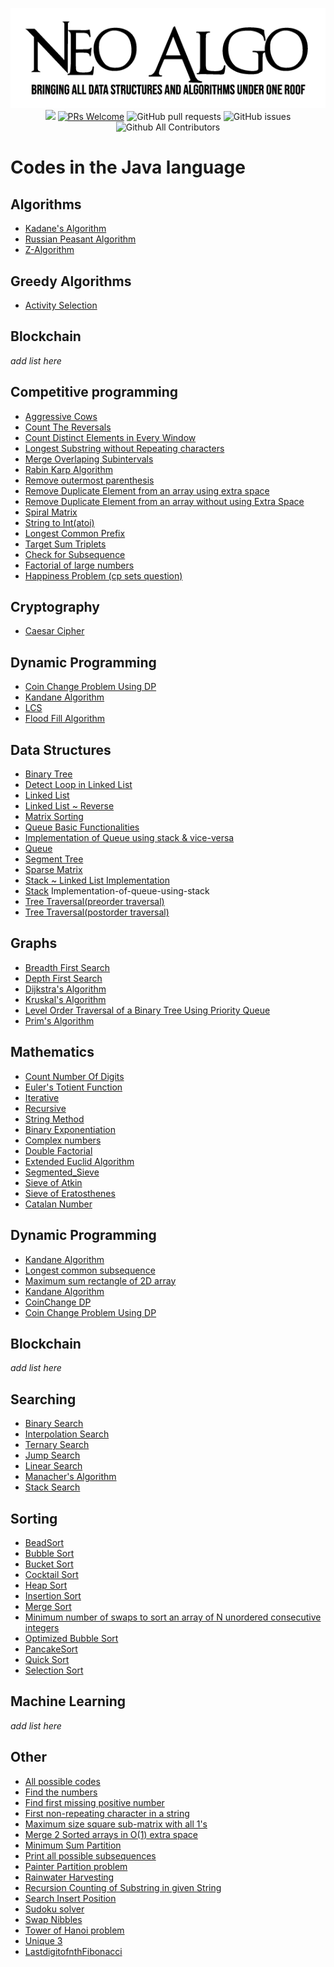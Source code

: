 <p align="center">
    <img src="../img/neo_algo.png"><br>
    <img src="https://img.shields.io/github/license/tesseractcoding/neoalgo?style=flat">
    <a href="http://makeapullrequest.com" target="_blank"><img src="https://img.shields.io/badge/PRs-welcome-brightgreen.svg?style=flat" alt="PRs Welcome"></a>
    <img alt="GitHub pull requests" src="https://img.shields.io/github/issues-pr/tesseractcoding/neoalgo">
    <img alt="GitHub issues" src="https://img.shields.io/github/issues/tesseractcoding/neoalgo">
    <img alt="Github All Contributors" src="https://img.shields.io/github/all-contributors/tesseractcoding/neoalgo">
</p>

# Codes in the Java language

## Algorithms

- [Kadane's Algorithm](Algorithms/kadanes_Java.java)
- [Russian Peasant Algorithm](Algorithms/RussianPeasant.java)
- [Z-Algorithm](Algorithms/ZAlgorithm.java)

## Greedy Algorithms

- [Activity Selection](Greedy_Algorithms/Active_Selection.java)

## Blockchain

_add list here_

## Competitive programming

- [Aggressive Cows](cp/AggressiveCows.java)
- [Count The Reversals](cp/Count_The_Reversals.java)
- [Count Distinct Elements in Every Window](cp/Distinct_Element.java)
- [Longest Substring without Repeating characters](cp/LongestSubstring_without_repeating_characters.java)
- [Merge Overlaping Subintervals](cp/MergeOverlappingArray.java)
- [Rabin Karp Algorithm](cp/Rabin_Karp.java)
- [Remove outermost parenthesis](cp/Remove_Outermost_parentheses.java)
- [Remove Duplicate Element from an array using extra space](cp/RemoveDuplicateElement.java)
- [Remove Duplicate Element from an array without using Extra Space](cp/RemoveDuplicateElementWithoutExtraSpace.java)
- [Spiral Matrix](cp/Spiral_Matrix.java)
- [String to Int(atoi)](cp/String_to_int.java>)
- [Longest Common Prefix](cp/Longest_Common_Prefix.java)
- [Target Sum Triplets](cp/target_sum_triplets.java)
- [Check for Subsequence](cp/CheckForSubSequence.java)
- [Factorial of large numbers](cp/Factorial_large_numbers.java)
- [Happiness Problem (cp sets question)](cp/HappinessProblem.java)

## Cryptography

- [Caesar Cipher](cryptography/ceaserCipher.java)

## Dynamic Programming

- [Coin Change Problem Using DP](dp/CoinChangeUsingDp.java)
- [Kandane Algorithm](dp/Kadane_Algorithm.java)
- [LCS](dp/LCS.java)
- [Flood Fill Algorithm](dp/flood_fill.java)

## Data Structures

- [Binary Tree](ds/Binary_Tree.java)
- [Detect Loop in Linked List](DetectLoopLL.java)
- [Linked List](ds/linkedList.java)
- [Linked List ~ Reverse](ds/linkedListReverse.java)
- [Matrix Sorting](ds/MatrixSorting.java)
- [Queue Basic Functionalities](ds/queue.java)
- [Implementation of Queue using stack & vice-versa](ds/QueueandStack.java)
- [Queue](ds/Queuell.java)
- [Segment Tree](ds/SegmentTree.java)
- [Sparse Matrix](ds/SparseMatrix.java)
- [Stack ~ Linked List Implementation](ds/Stack.java)
- [Stack](ds/Stackll.java) Implementation-of-queue-using-stack
- [Tree Traversal(preorder traversal)](ds/preOrderTraversal.java)
- [Tree Traversal(postorder traversal)](ds/postorder_Traversal.java)

## Graphs

- [Breadth First Search](graphs/BFS.java)
- [Depth First Search](graphs/DFS.java)
- [Dijkstra's Algorithm](graphs/Dijkstra.java)
- [Kruskal's Algorithm](graphs/Kruskal_Algorithm.java)
- [Level Order Traversal of a Binary Tree Using Priority Queue](graphs/LevelOrderTraversalInQueue.java)
- [Prim's Algorithm](graphs/Prim_Algorithm.java)

## Mathematics

- [Count Number Of Digits](math/countDigits)
- [Euler's Totient Function](math/Euler's_Totient_function.java)
- [Iterative](math/countDigits/iterative.java)
- [Recursive](math/countDigits/recursive.java)
- [String Method](math/countDigits/stringmethod.java)
- [Binary Exponentiation](math/Binary_Exponentiation.java)
- [Complex numbers](math/Complex.java)
- [Double Factorial](math/DoubleFactorial.java)
- [Extended Euclid Algorithm](math/ExtendedEuclidAlgo.java)
- [Segmented_Sieve](math/Segmented_Sieve.java)
- [Sieve of Atkin](math/sieveOfAtkin.java)
- [Sieve of Eratosthenes](math/SieveOfEratosthenes.java)
- [Catalan Number](math/CatalanNumber.java)

## Dynamic Programming


- [Kandane Algorithm](dp/Kadane_Algorithm.java)
- [Longest common subsequence](dp/LCS.java)
- [Maximum sum rectangle of 2D array](dp/MaximumSumRectangle.java)
- [Kandane Algorithm](dp/Kadane_Algorithm.java)
- [CoinChange DP](dp/Coin_Change.java) 
- [Coin Change Problem Using DP](dp/CoinChangeUsingDp.java)


## Blockchain

_add list here_

## Searching

- [Binary Search](search/Binary_search.java)
- [Interpolation Search](search/Interpolation_search.java)
- [Ternary Search](search/TernarySearch.java)
- [Jump Search](search/jumpSearch.java)
- [Linear Search](search/Linear_search.java)
- [Manacher's Algorithm](search/ManacherAlgorithm.java)
- [Stack Search](search/Stack_Search.java)

## Sorting

- [BeadSort](sort/BeadSort.java)
- [Bubble Sort](sort/BubbleSort.java)
- [Bucket Sort](sort/BucketSort.java)
- [Cocktail Sort](sort/CocktailSort.java)
- [Heap Sort](sort/HeapSort.java)
- [Insertion Sort](sort/InsertionSort.java)
- [Merge Sort](sort/Merge_sort.java)
- [Minimum number of swaps to sort an array of N unordered consecutive integers](sort/MinimumSwapsForNIntegers.java)
- [Optimized Bubble Sort](sort/OptimizedBubbleSort.java)
- [PancakeSort](sort/PancakeSort.java)
- [Quick Sort](sort/QuickSort.java)
- [Selection Sort](sort/SelectionSort.java)

## Machine Learning

_add list here_

## Other

- [All possible codes](other/LetterCodeRecursion.java)
- [Find the numbers](other/FindNumbers.java)
- [Find first missing positive number](other/FirstMissingPositiveNumber.java)
- [First non-repeating character in a string](other/FirstNonRepeatingChar.java)
- [Maximum size square sub-matrix with all 1's](other/MaximumSquareMatrix.java)
- [Merge 2 Sorted arrays in O(1) extra space](other/MergeSortedArrays.java)
- [Minimum Sum Partition](other/MinimumSumPartition.java)
- [Print all possible subsequences](other/SubSequences.java)
- [Painter Partition problem](other/PainterPartition.java)
- [Rainwater Harvesting](other/RainWaterHarvesting.java)
- [Recursion Counting of Substring in given String](other/RecursionCount.java)
- [Search Insert Position](other/Search_insert_index.java)
- [Sudoku solver](other/SudokuSolver.java)
- [Swap Nibbles](other/SwapNibbles.java)
- [Tower of Hanoi problem](other/TowerOfHanoi.java)
- [Unique 3](other/UniqueIII.java)
- [LastdigitofnthFibonacci](other/LastDigitFibonacci.java)
